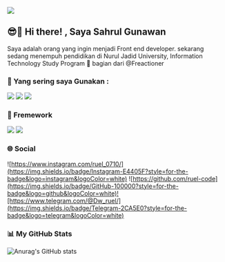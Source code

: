 
![](https://media.giphy.com/media/v1.Y2lkPTc5MGI3NjExcmE2Z25ta2N3NXI4ZGN2ejhkZGsyc2dlZzhucTVsbTUyNmlpeGFqdSZlcD12MV9naWZzX3NlYXJjaCZjdD1n/8UVEdlxtRqpRj0WsCx/giphy.gif)




## 😎👋 Hi there! , Saya Sahrul Gunawan 



Saya adalah orang yang ingin menjadi Front end developer.
sekarang sedang menempuh pendidikan di Nurul Jadid University, Information Technology Study Program
🏢 bagian dari @Freactioner

### 💬 Yang sering saya Gunakan :
<img src="https://img.shields.io/badge/HTML5-E34F26?style=for-the-badge&logo=html5&logoColor=white"/> 
<img src="https://img.shields.io/badge/CSS3-1572B6?style=for-the-badge&logo=css3&logoColor=white"/>
<img src="https://img.shields.io/badge/JavaScript-323330?style=for-the-badge&logo=javascript&logoColor=F7DF1E"/>

### 💬 Fremework
<img src="https://img.shields.io/badge/Bootstrap-563D7C?style=for-the-badge&logo=bootstrap&logoColor=white"/>
<img src="https://img.shields.io/badge/Laravel-563D7C?style=for-the-badge&logo=laravel&logoColor=read"/>

### 🌐 Social
![https://www.instagram.com/ruel_0710/](https://img.shields.io/badge/Instagram-E4405F?style=for-the-badge&logo=instagram&logoColor=white) ![https://github.com/ruel-code](https://img.shields.io/badge/GitHub-100000?style=for-the-badge&logo=github&logoColor=white)![https://www.telegram.com/@Dw_ruel/](https://img.shields.io/badge/Telegram-2CA5E0?style=for-the-badge&logo=telegram&logoColor=white) 

### 📊 My GitHub Stats 
![Anurag's GitHub stats](https://github-readme-stats.vercel.app/api?username=Sahrul&show_icons=true&theme=radical)


